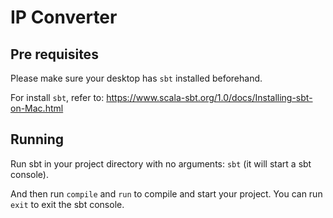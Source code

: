 # IP Converter

## Pre requisites
Please make sure your desktop has `sbt` installed beforehand.

For install `sbt`, refer to: https://www.scala-sbt.org/1.0/docs/Installing-sbt-on-Mac.html

## Running
Run sbt in your project directory with no arguments: `sbt` (it will start a sbt console).

And then run `compile` and `run` to compile and start your project.
You can run `exit` to exit the sbt console.
